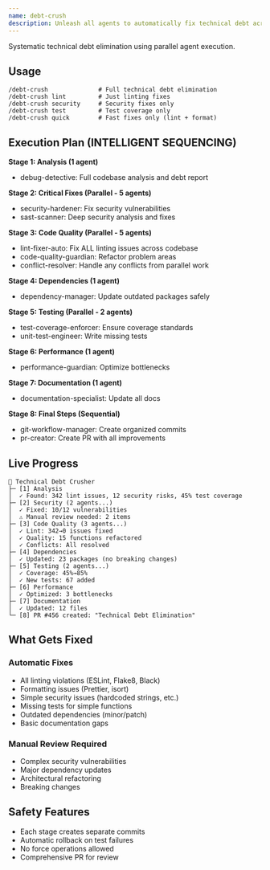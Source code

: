 ```yaml
---
name: debt-crush
description: Unleash all agents to automatically fix technical debt across the entire codebase. Runs multiple agents in intelligent sequence to clean up linting, security, tests, and more.
---
```


Systematic technical debt elimination using parallel agent execution.

## Usage
```
/debt-crush              # Full technical debt elimination
/debt-crush lint         # Just linting fixes
/debt-crush security     # Security fixes only
/debt-crush test         # Test coverage only
/debt-crush quick        # Fast fixes only (lint + format)
```

## Execution Plan (INTELLIGENT SEQUENCING)

**Stage 1: Analysis (1 agent)**
- debug-detective: Full codebase analysis and debt report

**Stage 2: Critical Fixes (Parallel - 5 agents)**
- security-hardener: Fix security vulnerabilities
- sast-scanner: Deep security analysis and fixes

**Stage 3: Code Quality (Parallel - 5 agents)**
- lint-fixer-auto: Fix ALL linting issues across codebase
- code-quality-guardian: Refactor problem areas
- conflict-resolver: Handle any conflicts from parallel work

**Stage 4: Dependencies (1 agent)**
- dependency-manager: Update outdated packages safely

**Stage 5: Testing (Parallel - 2 agents)**
- test-coverage-enforcer: Ensure coverage standards
- unit-test-engineer: Write missing tests

**Stage 6: Performance (1 agent)**
- performance-guardian: Optimize bottlenecks

**Stage 7: Documentation (1 agent)**
- documentation-specialist: Update all docs

**Stage 8: Final Steps (Sequential)**
- git-workflow-manager: Create organized commits
- pr-creator: Create PR with all improvements

## Live Progress
```
🚀 Technical Debt Crusher
├─ [1] Analysis
│  ✓ Found: 342 lint issues, 12 security risks, 45% test coverage
├─ [2] Security (2 agents...)
│  ✓ Fixed: 10/12 vulnerabilities
│  ⚠️ Manual review needed: 2 items
├─ [3] Code Quality (3 agents...)
│  ✓ Lint: 342→0 issues fixed
│  ✓ Quality: 15 functions refactored
│  ✓ Conflicts: All resolved
├─ [4] Dependencies
│  ✓ Updated: 23 packages (no breaking changes)
├─ [5] Testing (2 agents...)
│  ✓ Coverage: 45%→85%
│  ✓ New tests: 67 added
├─ [6] Performance
│  ✓ Optimized: 3 bottlenecks
├─ [7] Documentation
│  ✓ Updated: 12 files
└─ [8] PR #456 created: "Technical Debt Elimination"
```

## What Gets Fixed

### Automatic Fixes
- All linting violations (ESLint, Flake8, Black)
- Formatting issues (Prettier, isort)
- Simple security issues (hardcoded strings, etc.)
- Missing tests for simple functions
- Outdated dependencies (minor/patch)
- Basic documentation gaps

### Manual Review Required
- Complex security vulnerabilities
- Major dependency updates
- Architectural refactoring
- Breaking changes

## Safety Features
- Each stage creates separate commits
- Automatic rollback on test failures
- No force operations allowed
- Comprehensive PR for review